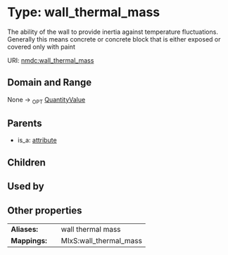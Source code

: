 
# Type: wall_thermal_mass


The ability of the wall to provide inertia against temperature fluctuations. Generally this means concrete or concrete block that is either exposed or covered only with paint

URI: [nmdc:wall_thermal_mass](https://microbiomedata/meta/wall_thermal_mass)


## Domain and Range

None ->  <sub>OPT</sub> [QuantityValue](QuantityValue.md)

## Parents

 *  is_a: [attribute](attribute.md)

## Children


## Used by


## Other properties

|  |  |  |
| --- | --- | --- |
| **Aliases:** | | wall thermal mass |
| **Mappings:** | | MIxS:wall_thermal_mass |

